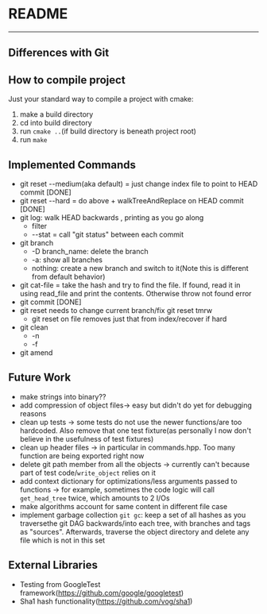 # README
---

## Differences with Git

## How to compile project
Just your standard way to compile a project with cmake:
1. make a build directory
2. cd into build directory
3. run `cmake ..`(if build directory is beneath project root)
4. run `make`

## Implemented Commands
* git reset --medium(aka default) = just change index file to point to HEAD commit [DONE]
* git reset --hard = do above + walkTreeAndReplace on HEAD commit [DONE]
* git log: walk HEAD backwards , printing as you go along
    * filter 
    * --stat = call "git status" between each commit
* git branch
    * -D branch_name: delete the branch
    * -a: show all branches
    * nothing: create a new branch and switch to it(Note this is different from default behavior)
* git cat-file = take the hash and try to find the file. If found, read it in using read_file and print the contents. Otherwise throw not found error
* git commit [DONE]
* git reset needs to change current branch/fix git reset tmrw
    * git reset on file removes just that from index/recover if hard
* git clean
    * -n
    * -f
* git amend

   
## Future Work
* make strings into binary??
* add compression of object files-> easy but didn't do yet for debugging reasons
* clean up tests -> some tests do not use the newer functions/are too hardcoded.  Also remove that one test fixture(as personally I now don't believe in the usefulness of test fixtures)
* clean up header files -> in particular in commands.hpp. Too many function are being exported right now
* delete git path member from all the objects -> currently can't because part of test code/`write_object` relies on it
* add context dictionary for optimizations/less arguments passed to functions -> for example, sometimes the code logic will call `get_head_tree` twice, which amounts to 2 I/Os
* make algorithms account for same content in different file case
* implement garbage collection `git gc`: keep a set of all hashes as you traversethe git DAG backwards/into each tree, with branches and tags as "sources". Afterwards, traverse the object directory and delete any file which is not in this set


## External Libraries
* Testing from GoogleTest framework(https://github.com/google/googletest)
* Sha1 hash functionality(https://github.com/vog/sha1)

